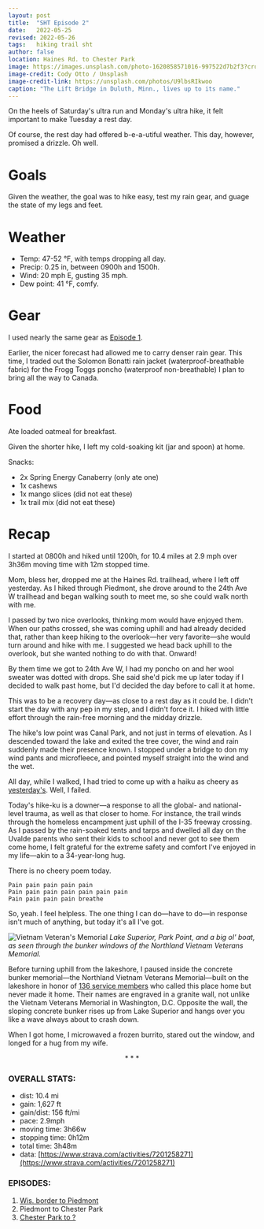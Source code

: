 ```yaml
---
layout: post
title:  "SHT Episode 2"
date:   2022-05-25
revised: 2022-05-26
tags:   hiking trail sht
author: false
location: Haines Rd. to Chester Park
image: https://images.unsplash.com/photo-1620858571016-997522d7b2f3?crop=entropy&cs=tinysrgb&fm=jpg&ixlib=rb-1.2.1&q=80&raw_url=true&ixid=MnwxMjA3fDB8MHxwaG90by1wYWdlfHx8fGVufDB8fHx8&auto=format&fit=crop&w=1740
image-credit: Cody Otto / Unsplash
image-credit-link: https://unsplash.com/photos/U9lbsRIkwoo
caption: "The Lift Bridge in Duluth, Minn., lives up to its name."
---
```


On the heels of Saturday's ultra run and Monday's ultra hike, it felt important to make Tuesday a rest day.

Of course, the rest day had offered b-e-a-utiful weather. This day, however, promised a drizzle. Oh well.

# Goals

Given the weather, the goal was to hike easy, test my rain gear, and guage the state of my legs and feet.

# Weather

* Temp: 47-52 °F, with temps dropping all day.
* Precip: 0.25 in, between 0900h and 1500h.
* Wind: 20 mph E, gusting 35 mph.  
* Dew point: 41 °F, comfy.

# Gear

I used nearly the same gear as [Episode 1](/hiking/2022/05/23/sht-ep-1.html#gear).

Earlier, the nicer forecast had allowed me to carry denser rain gear. This time, I traded out the Solomon Bonatti rain jacket (waterproof-breathable fabric) for the Frogg Toggs poncho (waterproof non-breathable) I plan to bring all the way to Canada.

# Food

Ate loaded oatmeal for breakfast.

Given the shorter hike, I left my cold-soaking kit (jar and spoon) at home.

Snacks:
* 2x Spring Energy Canaberry (only ate one)
* 1x cashews
* 1x mango slices (did not eat these)
* 1x trail mix (did not eat these)

# Recap

I started at 0800h and hiked until 1200h, for 10.4 miles at 2.9 mph over 3h36m moving time with 12m stopped time.

Mom, bless her, dropped me at the Haines Rd. trailhead, where I left off yesterday. As I hiked through Piedmont, she drove around to the 24th Ave W trailhead and began walking south to meet me, so she could walk north with me.

I passed by two nice overlooks, thinking mom would have enjoyed them. When our paths crossed, she was coming uphill and had already decided that, rather than keep hiking to the overlook—her very favorite—she would turn around and hike with me. I suggested we head back uphill to the overlook, but she wanted nothing to do with that. Onward!

By them time we got to 24th Ave W, I had my poncho on and her wool sweater was dotted with drops. She said she'd pick me up later today if I decided to walk past home, but I'd decided the day before to call it at home.

This was to be a recovery day—as close to a rest day as it could be. I didn't start the day with any pep in my step, and I didn't force it. I hiked with little effort through the rain-free morning and the midday drizzle.

The hike's low point was Canal Park, and not just in terms of elevation. As I descended toward the lake and exited the tree cover, the wind and rain suddenly made their presence known. I stopped under a bridge to don my wind pants and microfleece, and pointed myself straight into the wind and the wet.

All day, while I walked, I had tried to come up with a haiku as cheery as [yesterday's](/hiking/2022/05/23/sht-ep-1.html#haiku). Well, I failed.

Today's hike-ku is a downer—a response to all the global- and national-level trauma, as well as that closer to home. For instance, the trail winds through the homeless encampment just uphill of the I-35 freeway crossing. As I passed by the rain-soaked tents and tarps and dwelled all day on the Uvalde parents who sent their kids to school and never got to see them come home, I felt grateful for the extreme safety and comfort I've enjoyed in my life—akin to a 34-year-long hug.

There is no cheery poem today.

```
Pain pain pain pain pain
Pain pain pain pain pain pain pain
Pain pain pain pain breathe
```

So, yeah. I feel helpless. The one thing I can do—have to do—in response isn't much of anything, but today it's all I've got.

![Vietnam Veteran's Memorial](https://lh3.googleusercontent.com/pw/AM-JKLWLvJ4xfB335MtN3MxnSR2WkLWDtLlXeaCnT5RE2MxS-QJpZOxNROSoWWdA3Uh0wnKy9CUV6E4uAgsoNJaGbQ9Ns4oXfz_79fv1_yWUzFx1edfsvPnrQ8cP2iNhZJB60NBbycN6XdbFsWJFzEjIMiNGbg=w2572-h1930-no?authuser=0)
_Lake Superior, Park Point, and a big ol' boat, as seen through the bunker windows of the Northland Vietnam Veterans Memorial._

Before turning uphill from the lakeshore, I paused inside the concrete bunker memorial—the Northland Vietnam Veterans Memorial—built on the lakeshore in honor of [136 service members](https://www.legion.org/memorials/235350/northland-vietnam-veterans-memorial) who called this place home but never made it home. Their names are engraved in a granite wall, not unlike the Vietnam Veterans Memorial in Washington, D.C. Opposite the wall, the sloping concrete bunker rises up from Lake Superior and hangs over you like a wave always about to crash down.

When I got home, I microwaved a frozen burrito, stared out the window, and longed for a hug from my wife.

<p style="text-align: center">* * *</p>

### OVERALL STATS:
* dist: 10.4 mi
* gain: 1,627 ft
* gain/dist: 156 ft/mi
* pace: 2.9mph
* moving time: 3h66w
* stopping time: 0h12m
* total time: 3h48m
* data: [https://www.strava.com/activities/7201258271](https://www.strava.com/activities/7201258271)

### EPISODES:
1. [Wis. border to Piedmont](/hiking/2022/05/23/sht-ep-1.html)
2. Piedmont to Chester Park
3. [Chester Park to ? ](/hiking/2022/05/25/sht-ep-3.html)
